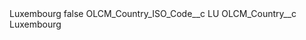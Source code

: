 <?xml version="1.0" encoding="UTF-8"?>
<CustomMetadata xmlns="http://soap.sforce.com/2006/04/metadata" xmlns:xsi="http://www.w3.org/2001/XMLSchema-instance" xmlns:xsd="http://www.w3.org/2001/XMLSchema">
    <label>Luxembourg</label>
    <protected>false</protected>
    <values>
        <field>OLCM_Country_ISO_Code__c</field>
        <value xsi:type="xsd:string">LU</value>
    </values>
    <values>
        <field>OLCM_Country__c</field>
        <value xsi:type="xsd:string">Luxembourg</value>
    </values>
</CustomMetadata>
